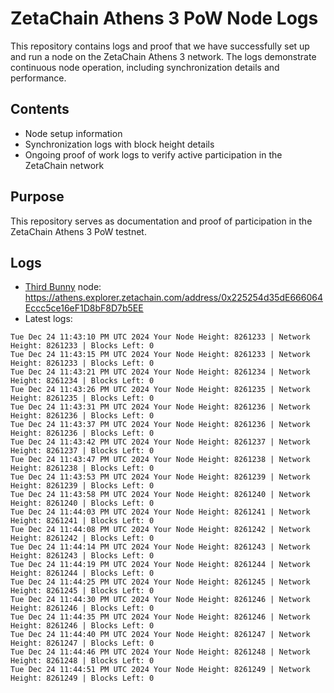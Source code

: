 # ZetaChain Athens 3 PoW Node Logs
This repository contains logs and proof that we have successfully set up and run a node on the ZetaChain Athens 3 network. The logs demonstrate continuous node operation, including synchronization details and performance.

## Contents
- Node setup information
- Synchronization logs with block height details
- Ongoing proof of work logs to verify active participation in the ZetaChain network

## Purpose
This repository serves as documentation and proof of participation in the ZetaChain Athens 3 PoW testnet.

## Logs

- [Third Bunny](https://thirdbunny.xyz/) node: https://athens.explorer.zetachain.com/address/0x225254d35dE666064Eccc5ce16eF1D8bF8D7b5EE
- Latest logs:
```
Tue Dec 24 11:43:10 PM UTC 2024 Your Node Height: 8261233 | Network Height: 8261233 | Blocks Left: 0
Tue Dec 24 11:43:15 PM UTC 2024 Your Node Height: 8261233 | Network Height: 8261233 | Blocks Left: 0
Tue Dec 24 11:43:21 PM UTC 2024 Your Node Height: 8261234 | Network Height: 8261234 | Blocks Left: 0
Tue Dec 24 11:43:26 PM UTC 2024 Your Node Height: 8261235 | Network Height: 8261235 | Blocks Left: 0
Tue Dec 24 11:43:31 PM UTC 2024 Your Node Height: 8261236 | Network Height: 8261236 | Blocks Left: 0
Tue Dec 24 11:43:37 PM UTC 2024 Your Node Height: 8261236 | Network Height: 8261236 | Blocks Left: 0
Tue Dec 24 11:43:42 PM UTC 2024 Your Node Height: 8261237 | Network Height: 8261237 | Blocks Left: 0
Tue Dec 24 11:43:47 PM UTC 2024 Your Node Height: 8261238 | Network Height: 8261238 | Blocks Left: 0
Tue Dec 24 11:43:53 PM UTC 2024 Your Node Height: 8261239 | Network Height: 8261239 | Blocks Left: 0
Tue Dec 24 11:43:58 PM UTC 2024 Your Node Height: 8261240 | Network Height: 8261240 | Blocks Left: 0
Tue Dec 24 11:44:03 PM UTC 2024 Your Node Height: 8261241 | Network Height: 8261241 | Blocks Left: 0
Tue Dec 24 11:44:08 PM UTC 2024 Your Node Height: 8261242 | Network Height: 8261242 | Blocks Left: 0
Tue Dec 24 11:44:14 PM UTC 2024 Your Node Height: 8261243 | Network Height: 8261243 | Blocks Left: 0
Tue Dec 24 11:44:19 PM UTC 2024 Your Node Height: 8261244 | Network Height: 8261244 | Blocks Left: 0
Tue Dec 24 11:44:25 PM UTC 2024 Your Node Height: 8261245 | Network Height: 8261245 | Blocks Left: 0
Tue Dec 24 11:44:30 PM UTC 2024 Your Node Height: 8261246 | Network Height: 8261246 | Blocks Left: 0
Tue Dec 24 11:44:35 PM UTC 2024 Your Node Height: 8261246 | Network Height: 8261246 | Blocks Left: 0
Tue Dec 24 11:44:40 PM UTC 2024 Your Node Height: 8261247 | Network Height: 8261247 | Blocks Left: 0
Tue Dec 24 11:44:46 PM UTC 2024 Your Node Height: 8261248 | Network Height: 8261248 | Blocks Left: 0
Tue Dec 24 11:44:51 PM UTC 2024 Your Node Height: 8261249 | Network Height: 8261249 | Blocks Left: 0
```
